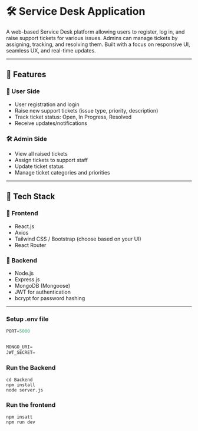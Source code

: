 # 🛠️ Service Desk Application

A web-based Service Desk platform allowing users to register, log in, and raise support tickets for various issues. Admins can manage tickets by assigning, tracking, and resolving them. Built with a focus on responsive UI, seamless UX, and real-time updates.

---

## 🚀 Features

### 👥 User Side
- User registration and login
- Raise new support tickets (issue type, priority, description)
- Track ticket status: Open, In Progress, Resolved
- Receive updates/notifications

### 🛠️ Admin Side
- View all raised tickets
- Assign tickets to support staff
- Update ticket status
- Manage ticket categories and priorities

---

## 🧱 Tech Stack

### 🔹 Frontend
- React.js
- Axios
- Tailwind CSS / Bootstrap (choose based on your UI)
- React Router

### 🔹 Backend
- Node.js
- Express.js
- MongoDB (Mongoose)
- JWT for authentication
- bcrypt for password hashing

---





### Setup .env file

```js
PORT=5000


MONGO_URI=
JWT_SECRET=


```

### Run the Backend

```shell
cd Backend
npm install
node server.js
```

### Run the frontend

```shell
npm insatt
npm run dev

```
